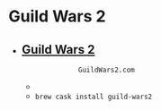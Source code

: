 # Guild Wars 2
- [Guild Wars 2](https://www.guildwars2.com/)
  -                      GuildWars2.com                
  - 
  - `brew cask install guild-wars2`
